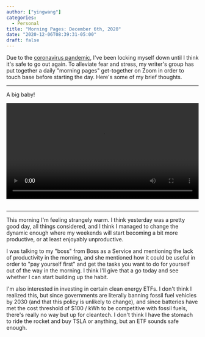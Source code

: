```yaml
---
author: ["yingwang"]
categories:
  - Personal
title: "Morning Pages: December 6th, 2020"
date: "2020-12-06T08:39:31-05:00"
draft: false
---
```


Due to the [coronavirus
pandemic](https://en.wikipedia.org/wiki/2019-20_coronavirus_pandemic), I've been
locking myself down until I think it's safe to go out again. To alleviate fear
and stress, my writer's group has put together a daily "morning pages"
get-together on Zoom in order to touch base before starting the day. Here's some
of my brief thoughts.

__________

A big baby!

<!-- https://stackoverflow.com/a/26276254 -->
<video style="width: 100%; width: -moz-available; width: -webkit-fill-available; width: fill-available; max-width: 100%;" controls>
    <source src="/video/posts/2020/12/06/morning_pages.mp4" type="video/mp4">
    Your browser does not support HTML5 video.
</video>
<br/>
<br/>

__________

This morning I'm feeling strangely warm. I think yesterday was a pretty good
day, all things considered, and I think I managed to change the dynamic enough
where my weekends will start becoming a bit more productive, or at least
enjoyably unproductive.

I was talking to my "boss" from Boss as a Service and mentioning the lack of
productivity in the morning, and she mentioned how it could be useful in order
to "pay yourself first" and get the tasks you want to do for yourself out of the
way in the morning. I think I'll give that a go today and see whether I can
start building up the habit.

I'm also interested in investing in certain clean energy ETFs. I don't think I
realized this, but since governments are literally banning fossil fuel vehicles
by 2030 (and that this policy is unlikely to change), and since batteries have
met the cost threshold of $100 / kWh to be competitive with fossil fuels,
there's really no way but up for cleantech. I don't think I have the stomach to
ride the rocket and buy TSLA or anything, but an ETF sounds safe enough.
